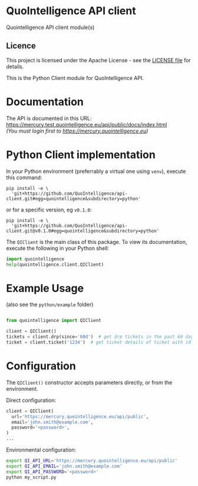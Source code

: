 # QuoIntelligence API client
Quointelligence API client module(s)

## Licence
This project is licensed under the Apache License - see the [LICENSE file](/LICENSE) for details.

This is the Python Client module for QuoIntelligence API.

# Documentation 
The API is documented in this URL: https://mercury.test.quointelligence.eu/api/public/docs/index.html  
_(You must login first to https://mercury.quointelligence.eu)_

# Python Client implementation

In your Python environment (preferrably a virtual one using `venv`), execute
this command:

```shell
pip install -e \
  'git+https://github.com/QuoIntelligence/api-client.git#egg=quointelligence&subdirectory=python'
```

or for a specific version, eg `v0.1.0`:

```shell
pip install -e \
  'git+https://github.com/QuoIntelligence/api-client.git@v0.1.0#egg=quointelligence&subdirectory=python'
```

The `QIClient` is the main class of this package. To view its documentation, execute
the following in your Python shell:

```python
import quointelligence
help(quointelligence.client.QIClient)
```

# Example Usage

(also see the `python/example` folder)
```python

from quointelligence import QIClient

client = QIClient()
tickets = client.drp(since='60d')  # get drp tickets in the past 60 days
ticket = client.ticket('1234')  # get ticket details of ticket with id 1234
```

# Configuration

The `QIClient()` constructor accepts parameters directly, or from the environment.

Direct configuration:
```python
client = QIClient(
  url='https://mercury.quointelligence.eu/api/public',
  email='john.smith@example.com',
  password='<password>',
)
...
```

Environmental configuration:
```bash
export QI_API_URL='https://mercury.quointelligence.eu/api/public'
export QI_API_EMAIL='john.smith@example.com'
export QI_API_PASSWORD='<password>'
python my_script.py
```

